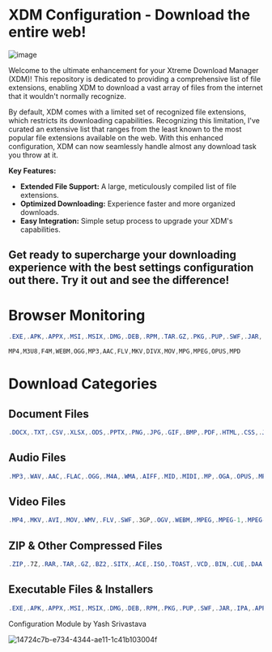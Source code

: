 # XDM Configuration - Download the entire web!
![image](https://github.com/user-attachments/assets/6ab8a8b6-a3f3-4755-a6c5-8b235504bd8f)

Welcome to the ultimate enhancement for your Xtreme Download Manager (XDM)! This repository is dedicated to providing a comprehensive list of file extensions, enabling XDM to download a vast array of files from the internet that it wouldn't normally recognize.

By default, XDM comes with a limited set of recognized file extensions, which restricts its downloading capabilities. Recognizing this limitation, I've curated an extensive list that ranges from the least known to the most popular file extensions available on the web. With this enhanced configuration, XDM can now seamlessly handle almost any download task you throw at it.

**Key Features:**
- **Extended File Support:** A large, meticulously compiled list of file extensions.
- **Optimized Downloading:** Experience faster and more organized downloads.
- **Easy Integration:** Simple setup process to upgrade your XDM's capabilities.

Get ready to supercharge your downloading experience with the best settings configuration out there. Try it out and see the difference!
---------------------------------------------------------------------
# Browser Monitoring

```powershell
.EXE,.APK,.APPX,.MSI,.MSIX,.DMG,.DEB,.RPM,.TAR.GZ,.PKG,.PUP,.SWF,.JAR,.PDF,.DOC,.DOCX,.ODT,.RTF,.TXT,.WPS,.WPD,.XPS,.CSV,.XLS,.XLSX,.ODS,.PPS,.PPT,.PPTX,.ODP,.PNG,.JPG,.JPEG,.GIF,.BMP,.TIFF,.TIF,.ICO,.SVG,.PSD,.AI,.INDD,.EPS,.PDF,.MP4,.MKV,.AVI,.MOV,.WMV,.FLV,.SWF,.3GP,.OGV,.WEBM,.MP3,.WAV,.AAC,.FLAC,.OGG,.M4A,.WMA,.ZIP,.7Z,.RAR,.TAR,.GZ,.BZ2,.SITX,.ACE,.DMG,.ISO,.TOAST,.VCD,.BIN,.CUE,.DAA,.MDF,.MDS,.NRG,.PDI,.NRG,.CDI,.B5I,.DMG,.UIF,.ZIPX,.JAR,.APK,.IPA,.APP,.ROM,.SAV,.GAM,.NES,.XBE,.V64,.STL,.OBJ,.FBX,.DWG,.3DS,.MAX,.DXF,.LWO,.MAYA,.AIFF,.MID,.MP,.WPF,.XAML,.HTML,.CSS,.JS,.PHP,.ASP,.ASPX,.JSP,.PERL,.PY,.RB,.JAVA,.C,.CPP,.H,.PLIST,.REG,.INI,.BAT,.CMD,.SH,.BUNDLE,.DEK,.GAM,.BSA,.QVM,.ROM,.SAV,.DEM,.GHO,.ISO,.TOAST,.VCD,.BIN,.CUE,.DAA,.MDF,.MDS,.NRG,.PDI,.NRG,.CDI,.B5I,.DMG,.UIF,.ZIPX,.JAR,.APK,.IPA,.APP,.ROM,.SAV,.GAM,.NES,.XBE,.V64,.STL,.OBJ,.FBX,.DWG,.DXF,.SKP,.SCAD,.3DM,.IGES,.STEP,.STP,.B,.3DMLW,.3DMF,.3DS,.3DV,.3DX,.3MF,.AMF,.AWD,.B3D,.COLLADA,.DAE,.DTS,.F3D,.FBX,.G,.JAS,.LWO,.LWS,.MAX,.MB,.MESH,.MTL,.OBJ,.MSIXBUNDLE,.ARM,.INI,.OPUS,.PSB,.IFF,.SESX,.RAW,.MPEG,.MPEG-1,.MPEG-4,.3GPP,.3GPP2,.FLV,.R3D,.SWF,.WMV,.DV,.OGA,.OGG,.MPC,.MAT,.HTK,.RF64,.SD2,.SD3,.SF,.SND,.VOX,.VOC,.PCM,.FLAC,.AVR,.XAPK,.NTFS,.INK,.CRDOWNLOAD,.XML,.AIF,.TTF,.OTF,.WOFF,.DFONT,.TMP,.RSS,.SVG,.SVF,.SQL,.MIDI,.MID,.DWG,.DLL,.TXT,.UTF,.CSS,.HTML,.WMA,.BAT,.JAR,.ZIPX,.HEVC,.H264,.TZ,.JS,.MSV,.MG,.ICNS,.PATCH,.SXB
```

```powershell
MP4,M3U8,F4M,WEBM,OGG,MP3,AAC,FLV,MKV,DIVX,MOV,MPG,MPEG,OPUS,MPD
```

# Download Categories

## Document Files

```powershell
.DOCX,.TXT,.CSV,.XLSX,.ODS,.PPTX,.PNG,.JPG,.GIF,.BMP,.PDF,.HTML,.CSS,.JS,.PY,.RB,.JAVA,.C,.CPP,.H,.SH,.ISO,.OBJ,.ZIP,.RAR
```
## Audio Files

```powershell
.MP3,.WAV,.AAC,.FLAC,.OGG,.M4A,.WMA,.AIFF,.MID,.MIDI,.MP,.OGA,.OPUS,.MPC,.HTK,.RF64,.SD2,.SD3,.SF,.SND,.VOX,.VOC,.PCM,.AVR
```
## Video Files

```powershell
.MP4,.MKV,.AVI,.MOV,.WMV,.FLV,.SWF,.3GP,.OGV,.WEBM,.MPEG,.MPEG-1,.MPEG-4,.3GPP,.3GPP2,.R3D,.DV,.HEVC,.H264
```
## ZIP & Other Compressed Files

```powershell
.ZIP,.7Z,.RAR,.TAR,.GZ,.BZ2,.SITX,.ACE,.ISO,.TOAST,.VCD,.BIN,.CUE,.DAA,.MDF,.MDS,.NRG,.PDI,.CDI,.B5I,.UIF,.ZIPX,.TAR.GZ
```

## Executable Files & Installers

```powershell
.EXE,.APK,.APPX,.MSI,.MSIX,.DMG,.DEB,.RPM,.PKG,.PUP,.SWF,.JAR,.IPA,.APP,.XAPK,.MSIXBUNDLE
```
Configuration Module by Yash Srivastava

![14724c7b-e734-4344-ae11-1c41b103004f](https://github.com/user-attachments/assets/1c36e822-e89a-4997-87ea-ebf5273cc43c)
